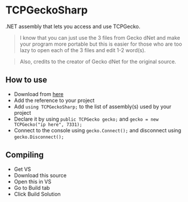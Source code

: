 # TCPGeckoSharp
.NET assembly that lets you access and use TCPGecko.

> I know that you can just use the 3 files from Gecko dNet and make your program more portable but this is easier for those who are too lazy to open each of the 3 files and edit 1-2 word(s).

> Also, credits to the creator of Gecko dNet for the original source.

## How to use
- Download from [here](https://github.com/Hexexpeck/TCPGeckoSharp/releases/latest)
- Add the reference to your project
- Add `using TCPGeckoSharp;` to the list of assembly(s) used by your project
- Declare it by using `public TCPGecko gecko;` and `gecko = new TCPGecko("ip here", 7331);`
- Connect to the console using `gecko.Connect();` and disconnect using `gecko.Disconnect();`

## Compiling
- Get VS
- Download this source
- Open this in VS
- Go to Build tab
- Click Build Solution
